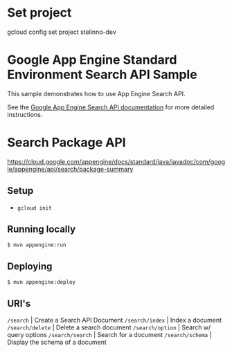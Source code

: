 # Set project
gcloud config set project stelinno-dev

# Google App Engine Standard Environment Search API Sample

This sample demonstrates how to use App Engine Search API.

See the [Google App Engine Search API documentation][search-api-docs] for more
detailed instructions.

[search-api-docs]: https://cloud.google.com/appengine/docs/java/search/

# Search Package API
https://cloud.google.com/appengine/docs/standard/java/javadoc/com/google/appengine/api/search/package-summary

## Setup
* `gcloud init`

## Running locally
    $ mvn appengine:run

## Deploying
    $ mvn appengine:deploy
    
## URI's

`/search` | Create a Search API Document
`/search/index` | Index a document 
`/search/delete` | Delete a search document
`/search/option` | Search w/ query options
`/search/search` | Search for a document
`/search/schema` | Display the schema of a document
